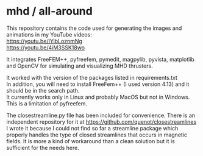 # mhd / all-around
This repository contains the code used for generating the images and animations in my YouTube videos: <br>
https://youtu.be/IYibLoznmNg <br>
https://youtu.be/4iM3SSK18wo

It integrates FreeFEM++, pyfreefem, pymedit, magpylib, pyvista, matplotlib and OpenCV for simulating and visualizing MHD thrusters.

It worked with the version of the packages listed in requirements.txt <br>
In addition, you will need to install FreeFem++ (I used version 4.13) and it should be in the search path. <br>
It currently works only in Linux and probably MacOS but not in Windows. This is a limitation of pyfreefem.

The closestreamline.py file has been included for convenience. There is an independent repository for it at https://github.com/quenot/closestreamlines <br>
I wrote it because I could not find so far a streamline package which properly handles the type of closed streamlines that occurs in magnetic fields. It is more a kind of workaround than a clean solution but it is sufficient for the needs here.
